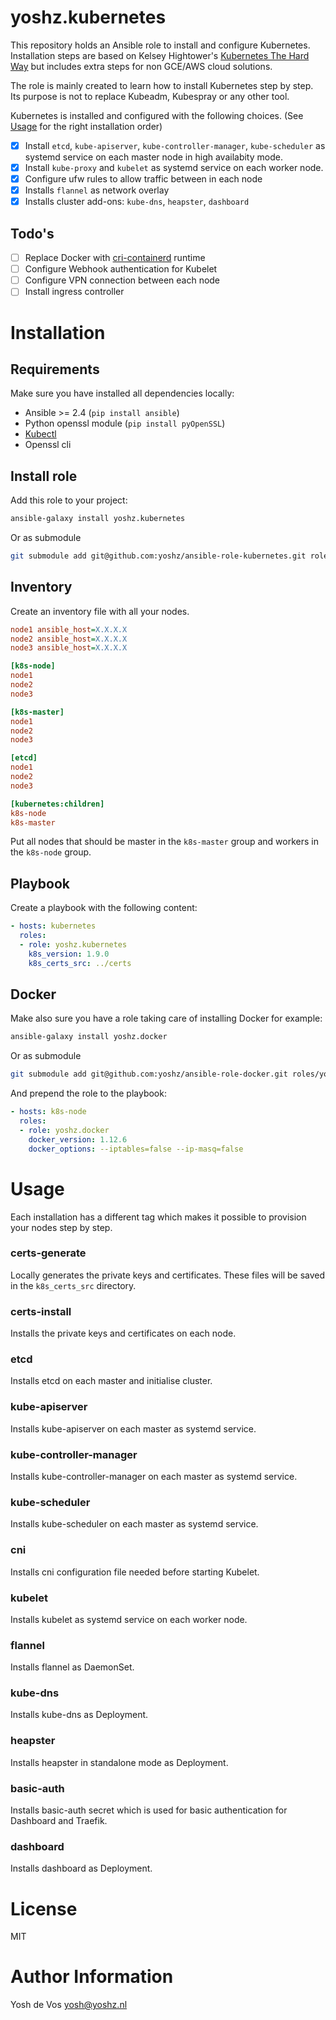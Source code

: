 yoshz.kubernetes
================

This repository holds an Ansible role to install and configure Kubernetes.
Installation steps are based on Kelsey Hightower's [Kubernetes The Hard Way](https://github.com/kelseyhightower/kubernetes-the-hard-way/)
but includes extra steps for non GCE/AWS cloud solutions.

The role is mainly created to learn how to install Kubernetes step by step.
Its purpose is not to replace Kubeadm, Kubespray or any other tool.

Kubernetes is installed and configured with the following choices. (See [Usage](#Usage) for the right installation order)

- [X] Install `etcd`, `kube-apiserver`, `kube-controller-manager`, `kube-scheduler` as systemd service on each master node in high availabity mode. 
- [X] Install `kube-proxy` and `kubelet` as systemd service on each worker node.
- [X] Configure ufw rules to allow traffic between in each node
- [X] Installs `flannel` as network overlay
- [X] Installs cluster add-ons: `kube-dns`, `heapster`, `dashboard`

Todo's
------

- [ ] Replace Docker with [cri-containerd](https://github.com/kubernetes-incubator/cri-containerd) runtime
- [ ] Configure Webhook authentication for Kubelet
- [ ] Configure VPN connection between each node
- [ ] Install ingress controller

Installation
============

Requirements
------------

Make sure you have installed all dependencies locally:

* Ansible >= 2.4 (`pip install ansible`)
* Python openssl module (`pip install pyOpenSSL`)
* [Kubectl](https://kubernetes.io/docs/tasks/tools/install-kubectl/)
* Openssl cli

Install role
------------

Add this role to your project:
```bash
ansible-galaxy install yoshz.kubernetes
```

Or as submodule
```bash
git submodule add git@github.com:yoshz/ansible-role-kubernetes.git roles/yoshz.kubernetes
```

Inventory
---------

Create an inventory file with all your nodes.

```ini
node1 ansible_host=X.X.X.X
node2 ansible_host=X.X.X.X
node3 ansible_host=X.X.X.X

[k8s-node]
node1
node2
node3

[k8s-master]
node1
node2
node3

[etcd]
node1
node2
node3

[kubernetes:children]
k8s-node
k8s-master
```

Put all nodes that should be master in the `k8s-master` group and workers in the `k8s-node` group.

Playbook
--------

Create a playbook with the following content:
```yaml
- hosts: kubernetes
  roles:
  - role: yoshz.kubernetes
    k8s_version: 1.9.0
    k8s_certs_src: ../certs
```

Docker
------

Make also sure you have a role taking care of installing Docker for example:
```bash
ansible-galaxy install yoshz.docker
```

Or as submodule
```bash
git submodule add git@github.com:yoshz/ansible-role-docker.git roles/yoshz.docker
```

And prepend the role to the playbook:

```yaml
- hosts: k8s-node
  roles:
  - role: yoshz.docker
    docker_version: 1.12.6
    docker_options: --iptables=false --ip-masq=false
```

Usage
=====

Each installation has a different tag which makes it possible to provision your nodes step by step.

### certs-generate

Locally generates the private keys and certificates.
These files will be saved in the `k8s_certs_src` directory.

### certs-install

Installs the private keys and certificates on each node.

### etcd

Installs etcd on each master and initialise cluster.

### kube-apiserver

Installs kube-apiserver on each master as systemd service.

### kube-controller-manager

Installs kube-controller-manager on each master as systemd service. 

### kube-scheduler

Installs kube-scheduler on each master as systemd service.

### cni

Installs cni configuration file needed before starting Kubelet.

### kubelet

Installs kubelet as systemd service on each worker node.

### flannel

Installs flannel as DaemonSet.

### kube-dns

Installs kube-dns as Deployment.

### heapster

Installs heapster in standalone mode as Deployment.

### basic-auth

Installs basic-auth secret which is used for basic authentication for Dashboard and Traefik.

### dashboard

Installs dashboard as Deployment.

License
=======

MIT

Author Information
==================

Yosh de Vos <yosh@yoshz.nl>
